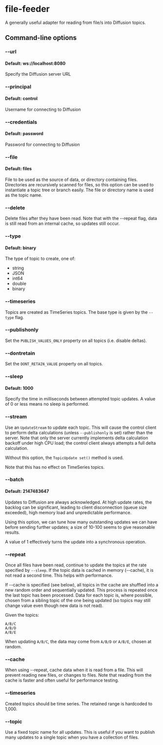 # file-feeder
A generally useful adapter for reading from file/s into Diffusion topics.

## Command-line options

### --url <String>
#### Default: ws://localhost:8080
Specify the Diffusion server URL

### --principal <String>
#### Default: control
Username for connecting to Diffusion

### --credentials <String>
#### Default: password
Password for connecting to Diffusion

### --file <String>
#### Default: files
File to be used as the source of data, or directory containing files. Directories are recursively scanned for files, so this option can be used to instantiate a topic tree or branch easily. The file or directory name is used as the topic name.

### --delete
Delete files after they have been read. Note that with the --repeat flag, data is still read from an internal cache, so updates still occur.

### --type
#### Default: binary
The type of topic to create, one of:

- string
- JSON
- int64
- double
- binary

### --timeseries
Topics are created as TimeSeries topics. The base type is given by the `--type` flag.

### --publishonly
Set the `PUBLISH_VALUES_ONLY` property on all topics (i.e. disable deltas).

### --dontretain
Set the `DONT_RETAIN_VALUE` property on all topics.

### --sleep <Long>
#### Default: 1000
Specify the time in milliseconds between attempted topic updates. A value of 0 or less means no sleep is performed.

### --stream
Use an `UpdateStream` to update each topic. This will cause the control client to perform delta calculations (unless `--publishonly` is set) rather than the server. Note that only the server currently implements delta calculation backoff under high CPU load; the control client always attempts a full delta calculation.

Without this option, the `TopicUpdate set()` method is used.

Note that this has no effect on TimeSeries topics.

### --batch <Integer>
#### Default: 2147483647
Updates to Diffusion are always acknowledged. At high update rates, the backlog can be significant, leading to client disconnection (queue size exceeded), high memory load and unpredictable performance.

Using this option, we can tune how many outstanding updates we can have before sending further updates; a size of 10-100 seems to give reasonable results.

A value of 1 effectively turns the update into a synchronous operation.

### --repeat
Once all files have been read, continue to update the topics at the rate specified by `--sleep`. If the topic data is cached in memory (--cache), it is not read a second time. This helps with performance.

If --cache is specified (see below), all topics in the cache are shuffled into a new random order and sequentially updated. This process is repeated once the last topic has been processed.
Data for each topic is, where possible, chosen from a sibling topic of the one being updated (so topics may still change value even though new data is not read).

Given the topics:

```
A/B/C
A/B/D
A/B/E

```

When updating `A/B/C`, the data may come from `A/B/D` or `A/B/E`, chosen at random.

### --cache
When using --repeat, cache data when it is read from a file. This will prevent reading new files, or changes to files.
Note that reading from the cache is faster and often useful for performance testing.

### --timeseries
Created topics should be time series. The retained range is hardcoded to 1,000.

### --topic <String>
Use a fixed topic name for all updates. This is useful if you want to publish many updates to a single topic when you have a collection of files.
